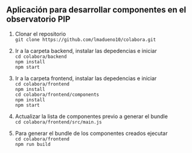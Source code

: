 ## Aplicación para desarrollar componentes en el observatorio PIP

1. Clonar el repositorio  
   `git clone https://github.com/lmadueno10/colabora.git`

2. Ir a la carpeta backend, instalar las depedencias e iniciar  
   `cd colabora/backend`  
   `npm install`  
   `npm start`

3. Ir a la carpeta frontend, instalar las depedencias e iniciar  
   `cd colabora/frontend`  
   `npm install`  
   `cd colabora/frontend/components`  
   `npm install`  
   `npm start`

4. Actualizar la lista de componentes previo a generar el bundle  
   `cd colabora/frontend/src/main.js`
   
4. Para generar el bundle de los componentes creados ejecutar  
   `cd colabora/frontend`  
   `npm run build`
